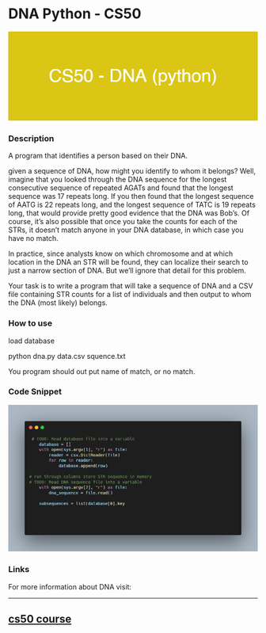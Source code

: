 # DNA Python - CS50

![banner](/images/cs50dnapython.png)

### Description

A program that identifies a person based on their DNA.

given a sequence of DNA, how might you identify to whom it belongs? Well, imagine that you looked through the DNA sequence for the longest consecutive sequence of repeated AGATs and found that the longest sequence was 17 repeats long. If you then found that the longest sequence of AATG is 22 repeats long, and the longest sequence of TATC is 19 repeats long, that would provide pretty good evidence that the DNA was Bob’s. Of course, it’s also possible that once you take the counts for each of the STRs, it doesn’t match anyone in your DNA database, in which case you have no match.

In practice, since analysts know on which chromosome and at which location in the DNA an STR will be found, they can localize their search to just a narrow section of DNA. But we’ll ignore that detail for this problem.

Your task is to write a program that will take a sequence of DNA and a CSV file containing STR counts for a list of individuals and then output to whom the DNA (most likely) belongs.




### How to use

load database 

python dna.py data.csv squence.txt

You program should out put name of match, or no match.



### Code Snippet

![code snippet](images/carbondnapy.png)

### Links

For more information about DNA visit: 

---------------------------------
[cs50 course](https://cs50.harvard.edu/x/2022/psets/6/dna/)
---------------------------------------------------------------

